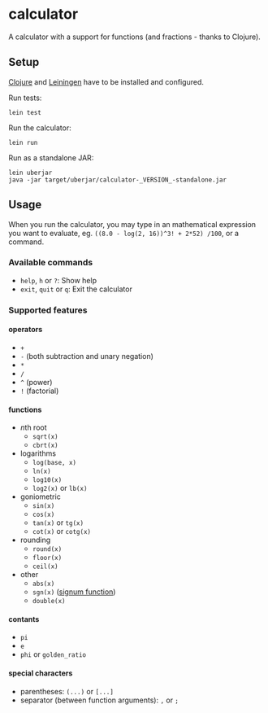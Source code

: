 # calculator

A calculator with a support for functions (and fractions - thanks to Clojure).


## Setup

[Clojure](https://clojure.org/) and [Leiningen](https://leiningen.org/) have to be installed and configured.

Run tests:
```
lein test
```

Run the calculator:
```
lein run
```

Run as a standalone JAR:
```
lein uberjar
java -jar target/uberjar/calculator-_VERSION_-standalone.jar
```


## Usage

When you run the calculator, you may type in an mathematical expression you want to evaluate, eg. `((8.0 - log(2, 16))^3! + 2*52) /100`, or a command.

### Available commands
- `help`, `h` or `?`: Show help
- `exit`, `quit` or `q`: Exit the calculator

### Supported features

#### operators
- `+`
- `-` (both subtraction and unary negation)
- `*`
- `/`
- `^` (power)
- `!` (factorial)

#### functions
- *n*th root
  - `sqrt(x)`
  - `cbrt(x)`
- logarithms
  - `log(base, x)`
  - `ln(x)`
  - `log10(x)`
  - `log2(x)` or `lb(x)`
- goniometric
  - `sin(x)`
  - `cos(x)`
  - `tan(x)` or `tg(x)`
  - `cot(x)` or `cotg(x)`
- rounding
  - `round(x)`
  - `floor(x)`
  - `ceil(x)`
- other
  - `abs(x)`
  - `sgn(x)` ([signum function](https://en.wikipedia.org/wiki/Sign_function))
  - `double(x)`

#### contants
- `pi`
- `e`
- `phi` or `golden_ratio`

#### special characters
- parentheses: `(...)` or `[...]`
- separator (between function arguments): `,` or `;`
